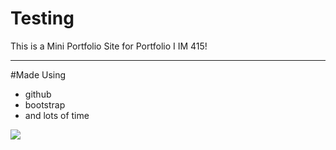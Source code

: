 # Testing
This is a Mini Portfolio Site for Portfolio I IM 415!

---

#Made Using
- github
- bootstrap
- and lots of time

![](http://upload.wikimedia.org/wikipedia/commons/b/bd/Golden_tabby_and_white_kitten_n01.jpg)
